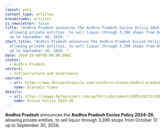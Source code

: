 ```yaml
---
layout: post
content_type: articles
breadcrumbs: articles
is_newsletter: false
title: "Andhra Pradesh announces the Andhra Pradesh Excise Policy 2024-26,
  allowing private entities, to sell liquor through 3,396 shops from October 12
  up to September 30, 2026. "
short_title: "Andhra Pradesh announces the Andhra Pradesh Excise Policy 2024-26,
  allowing private entities, to sell liquor through 3,396 shops from October 12
  up to September 30, 2026. "
date: 2024-10-09T00:00:00.000Z
states:
  - Andhra Pradesh
sectors:
  - Infrastructure and Governance
sources:
  - url: https://www.deccanchronicle.com/southern-states/andhra-pradesh/andhra-pradesh-notifies-new-liquor-policy-to-allow-private-retailers-1827360
    name: Economic Times
details:
  - url: https://image.hpfsproject.com/ap/PolicyDocument/GOMS%20211%20Dt%2030-09-2024.pdf
    name: Excise Policy 2024-26
---
```

**Andhra Pradesh** announces the **Andhra Pradesh Excise Policy 2024-26**, allowing private entities, to sell liquor through 3,396 shops from October 12 up to September 30, 2026.
